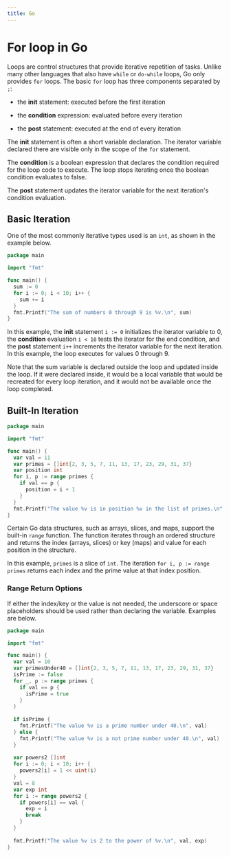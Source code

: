 ```yaml
---
title: Go
---
```


# For loop in Go
Loops are control structures that provide iterative repetition of tasks.  Unlike many other languages that also have `while` or `do-while` loops, Go only provides `for` loops. The basic `for` loop has three components separated by `;`:

  * the **init** statement: executed before the first iteration

  * the **condition** expression: evaluated before every iteration

  * the **post** statement: executed at the end of every iteration

The **init** statement is often a short variable declaration. The iterator variable declared there are visible only in the scope of the `for` statement. 

The **condition** is a boolean expression that declares the condition required for the loop code to execute.  The loop stops iterating once the boolean condition evaluates to false.

The **post** statement updates the iterator variable for the next iteration's condition evaluation.

## Basic Iteration
One of the most commonly iterative types used is an `int`, as shown in the example below.

```Go
package main

import "fmt"

func main() {
  sum := 0
  for i := 0; i < 10; i++ {
    sum += i
  }
  fmt.Printf("The sum of numbers 0 through 9 is %v.\n", sum)
}
```
In this example, the **init** statement `i := 0` initializes the iterator variable to 0, the **condition** evaluation `i < 10` tests the iterator for the end condition, and the **post** statement `i++` increments the iterator variable for the next iteration.  In this example, the loop executes for values 0 through 9.

Note that the sum variable is declared outside the loop and updated inside the loop.  If it were declared inside, it would be a local variable that would be recreated for every loop iteration, and it would not be available once the loop completed.

## Built-In Iteration
```Go
package main

import "fmt"

func main() {
  var val = 11
  var primes = []int{2, 3, 5, 7, 11, 13, 17, 23, 29, 31, 37}
  var position int
  for i, p := range primes {
    if val == p {
      position = i + 1
    }
  }
  fmt.Printf("The value %v is in position %v in the list of primes.\n", val, position)
}
```
Certain Go data structures, such as arrays, slices, and maps, support the built-in `range` function.  The function iterates through an ordered structure and returns the index (arrays, slices) or key (maps) and value for each position in the structure.

In this example, `primes` is a slice of `int`.  The iteration `for i, p := range primes` returns each index and the prime value at that index position.  

### Range Return Options
If either the index/key or the value is not needed, the underscore or space placeholders should be used rather than declaring the variable.  Examples are below.

```Go
package main

import "fmt"

func main() {
  var val = 10
  var primesUnder40 = []int{2, 3, 5, 7, 11, 13, 17, 23, 29, 31, 37}
  isPrime := false
  for _, p := range primes {
    if val == p {
      isPrime = true
    }
  }
  
  if isPrime {
    fmt.Printf("The value %v is a prime number under 40.\n", val)
  } else {
    fmt.Printf("The value %v is a not prime number under 40.\n", val)
  }
  
  var powers2 []int
  for i := 0; i < 10; i++ {
    powers2[i] = 1 << uint(i)
  }
  val = 8
  var exp int
  for i := range powers2 {
    if powers[i] == val {
      exp = i
      break
    }
  }
  
  fmt.Printf("The value %v is 2 to the power of %v.\n", val, exp)
}
```
